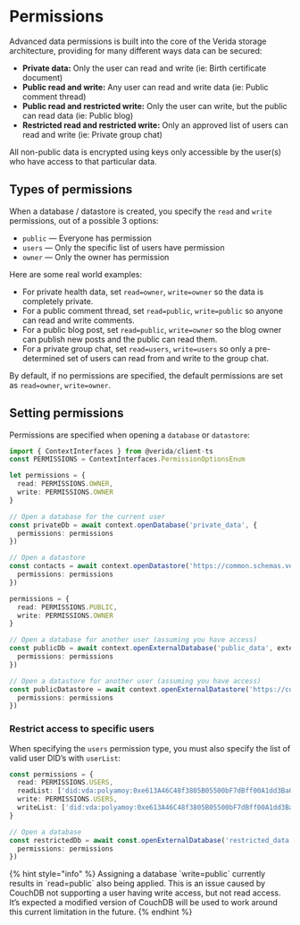 # Permissions

Advanced data permissions is built into the core of the Verida storage architecture, providing for many different ways data can be secured:

* **Private data:** Only the user can read and write (ie: Birth certificate document)
* **Public read and write:** Any user can read and write data (ie: Public comment thread)
* **Public read and restricted write:** Only the user can write, but the public can read data (ie: Public blog)
* **Restricted read and restricted write:** Only an approved list of users can read and write (ie: Private group chat)

All non-public data is encrypted using keys only accessible by the user(s) who have access to that particular data.

## Types of permissions[​](https://developers.verida.network/docs/client-sdk/permissions#types-of-permissions) <a href="#types-of-permissions" id="types-of-permissions"></a>

When a database / datastore is created, you specify the `read` and `write` permissions, out of a possible 3 options:

* `public` — Everyone has permission
* `users` — Only the specific list of users have permission
* `owner` — Only the owner has permission

Here are some real world examples:

* For private health data, set `read=owner`, `write=owner` so the data is completely private.
* For a public comment thread, set `read=public`, `write=public` so anyone can read and write comments.
* For a public blog post, set `read=public`, `write=owner` so the blog owner can publish new posts and the public can read them.
* For a private group chat, set `read=users`, `write=users` so only a pre-determined set of users can read from and write to the group chat.

By default, if no permissions are specified, the default permissions are set as `read=owner`, `write=owner`.

## Setting permissions[​](https://developers.verida.network/docs/client-sdk/permissions#setting-permissions) <a href="#setting-permissions" id="setting-permissions"></a>

Permissions are specified when opening a `database` or `datastore`:

```typescript
import { ContextInterfaces } from @verida/client-ts
const PERMISSIONS = ContextInterfaces.PermissionOptionsEnum

let permissions = {
  read: PERMISSIONS.OWNER,
  write: PERMISSIONS.OWNER
}

// Open a database for the current user
const privateDb = await context.openDatabase('private_data', {
  permissions: permissions
})

// Open a datastore
const contacts = await context.openDatastore('https://common.schemas.verida.io/social/contact/v0.1.0/schema.json', {
  permissions: permissions
})

permissions = {
  read: PERMISSIONS.PUBLIC,
  write: PERMISSIONS.OWNER
}

// Open a database for another user (assuming you have access)
const publicDb = await context.openExternalDatabase('public_data', externalDid, {
  permissions: permissions
})

// Open a datastore for another user (assuming you have access)
const publicDatastore = await context.openExternalDatastore('https://common.schemas.verida.io/social/contact/v0.1.0/schema.json', externalDid, {
  permissions: permissions
})
```

### Restrict access to specific users[​](https://developers.verida.network/docs/client-sdk/permissions#restrict-access-to-specific-users) <a href="#restrict-access-to-specific-users" id="restrict-access-to-specific-users"></a>

When specifying the `users` permission type, you must also specify the list of valid user DID’s with `userList`:

```typescript
const permissions = {
  read: PERMISSIONS.USERS,
  readList: ['did:vda:polyamoy:0xe613A46C48f3805B05500bF7dBff00A1dd3Ba0e6', 'did:vda:....'],
  write: PERMISSIONS.USERS,
  writeList: ['did:vda:polyamoy:0xe613A46C48f3805B05500bF7dBff00A1dd3Ba0e6', 'did:vda:....'],
}

// Open a database
const restrictedDb = await const.openExternalDatabase('restricted_data', 'did:vda:polamoy:0xe613A46C48f3805B05500bF7dBff00A1dd3Ba0e6', {
  permissions: permissions
})
```

{% hint style="info" %}
&#x20;Assigning a database \`write=public\` currently results in \`read=public\` also being applied. This is an issue caused by CouchDB not supporting a user having write access, but not read access. It’s expected a modified version of CouchDB will be used to work around this current limitation in the future.
{% endhint %}
